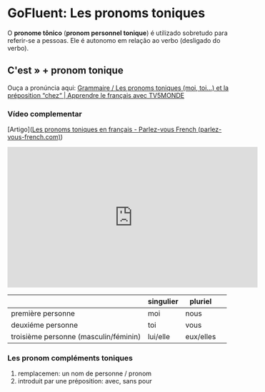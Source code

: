 # GoFluent: Les pronoms toniques

O **pronome tônico** (**pronom personnel tonique**) é utilizado sobretudo para referir-se a pessoas. Ele é autonomo em relação ao verbo (desligado do verbo).

## C'est » + pronom tonique

Ouça a pronúncia aqui: [Grammaire / Les pronoms toniques (moi, toi...) et la préposition “chez“ | Apprendre le français avec TV5MONDE](https://apprendre.tv5monde.com/fr/aides/grammaire-les-pronoms-toniques-moi-toi-et-la-preposition-chez)

### Vídeo complementar

[Artigo]([Les pronoms toniques en français - Parlez-vous French (parlez-vous-french.com)](https://parlez-vous-french.com/les-pronoms-toniques-en-francais/?utm_source=YT&utm_medium=Desc&utm_campaign=PronomsToniques))

<iframe width="560" height="315" src="https://www.youtube.com/embed/vv1WAxWCLp8" title="YouTube video player" frameborder="0" allow="accelerometer; autoplay; clipboard-write; encrypted-media; gyroscope; picture-in-picture" allowfullscreen></iframe>



|                                       | singulier | pluriel   |      |
| ------------------------------------- | --------- | --------- | ---- |
| première personne                     | moi       | nous      |      |
| deuxiéme personne                     | toi       | vous      |      |
| troisième personne (masculin/féminin) | lui/elle  | eux/elles |      |

### Les pronom compléments toniques

1. remplacemen: un nom de personne / pronom
2. introduit par une préposition: avec, sans pour





